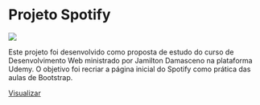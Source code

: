 # Projeto Spotify
![](https://img.shields.io/github/languages/top/alinevitoriasi/projetoSpotify?style=for-the-badge)

Este projeto foi desenvolvido como proposta de estudo do curso de Desenvolvimento Web ministrado por Jamilton Damasceno na plataforma Udemy.
O objetivo foi recriar a página inicial do Spotify como prática das aulas de Bootstrap.

[Visualizar](https://htmlpreview.github.io/?https://github.com/alinevitoriasi/projetoSpotify/blob/master/index.html)
